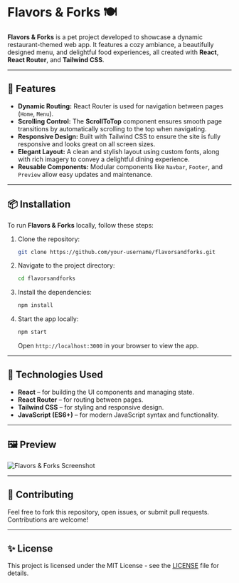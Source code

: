 # Flavors & Forks 🍽️

**Flavors & Forks** is a pet project developed to showcase a dynamic restaurant-themed web app. It features a cozy ambiance, a beautifully designed menu, and delightful food experiences, all created with **React**, **React Router**, and **Tailwind CSS**.

---

## 🚀 Features

- **Dynamic Routing:** React Router is used for navigation between pages (`Home`, `Menu`).
- **Scrolling Control:** The **ScrollToTop** component ensures smooth page transitions by automatically scrolling to the top when navigating.
- **Responsive Design:** Built with Tailwind CSS to ensure the site is fully responsive and looks great on all screen sizes.
- **Elegant Layout:** A clean and stylish layout using custom fonts, along with rich imagery to convey a delightful dining experience.
- **Reusable Components:** Modular components like `Navbar`, `Footer`, and `Preview` allow easy updates and maintenance.

---

## 📦 Installation

To run **Flavors & Forks** locally, follow these steps:

1. Clone the repository:
   ```bash
   git clone https://github.com/your-username/flavorsandforks.git
   ```
2. Navigate to the project directory:
   ```bash
   cd flavorsandforks
   ```
3. Install the dependencies:
   ```bash
   npm install
   ```
4. Start the app locally:
   ```bash
   npm start
   ```
   Open `http://localhost:3000` in your browser to view the app.

---

## 🔧 Technologies Used

- **React** – for building the UI components and managing state.
- **React Router** – for routing between pages.
- **Tailwind CSS** – for styling and responsive design.
- **JavaScript (ES6+)** – for modern JavaScript syntax and functionality.

---

## 🖼️ Preview

![Flavors & Forks Screenshot]()

---

## 🤝 Contributing

Feel free to fork this repository, open issues, or submit pull requests. Contributions are welcome!

---

## ✨ License

This project is licensed under the MIT License - see the [LICENSE](LICENSE) file for details.
